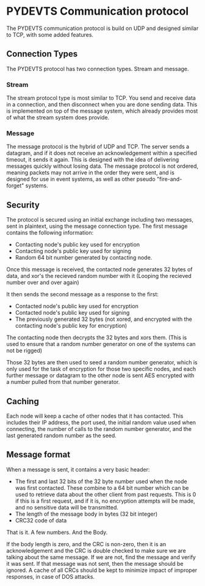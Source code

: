 # PYDEVTS Communication protocol

The PYDEVTS communication protocol is build on UDP and designed similar to TCP, with some added features.

## Connection Types

The PYDEVTS protocol has two connection types. Stream and message.

### Stream

The stream protocol type is most similar to TCP. You send and receive data in a connection, and then disconnect when you are done sending data.
This is implemented on top of the message system, which already provides most of what the stream system does provide.
### Message

The message protocol is the hybrid of UDP and TCP. The server sends a datagram, and if it does not receive an acknowledgement within a specified timeout, it sends it again. This is designed with the idea of delivering messages quickly without losing data. The message protocol is not ordered, meaning packets may not arrive in the order they were sent, and is designed for use in event systems, as well as other pseudo "fire-and-forget" systems.

## Security

The protocol is secured using an initial exchange including two messages, sent in plaintext, using the message connection type. The first message contains the following information:

- Contacting node's public key used for encryption
- Contacting node's public key used for signing
- Random 64 bit number generated by contacting node.

Once this message is received, the contacted node generates 32 bytes of data, and xor's the recieved random number with it (Looping the recieved number over and over again)

It then sends the second message as a response to the first:

- Contacted node's public key used for encryption
- Contacted node's public key used for signing
- The previously generated 32 bytes (not xored, and encrypted with the contacting node's public key for encryption)


The contacting node then decrypts the 32 bytes and xors them. (This is used to ensure that a random number generator on one of the systems can not be rigged)

Those 32 bytes are then used to seed a random number generator, which is only used for the task of encryption for those two specific nodes, and each further message or datagram to the other node is sent AES encrypted with a number pulled from that number generator.

## Caching

Each node will keep a cache of other nodes that it has contacted. This includes their IP address, the port used, the initial random value used when connecting, the number of calls to the random number generator, and the last generated random number as the seed.

## Message format

When a message is sent, it contains a very basic header:


- The first and last 32 bits of the 32 byte number used when the node was first contacted. These combine to a 64 bit number which can be used to retrieve data about the other client from past requests. This is 0 if this is a first request, and if it is, no encryption attempts will be made, and no sensitive data will be transmitted.
- The length of the message body in bytes (32 bit integer)
- CRC32 code of data


That is it.
A few numbers.
And the Body.

If the body length is zero, and the CRC is non-zero, then it is an acknowledgement and the CRC is double checked to make sure we are talking about the same message. If we are not, find the message and verify it was sent. If that message was not sent, then the message should be ignored. A cache of all CRCs should be kept to minimize impact of improper responses, in case of DOS attacks.

